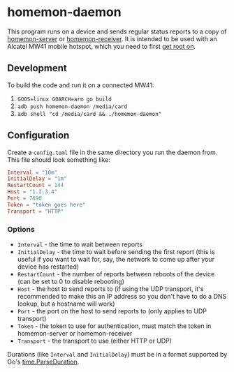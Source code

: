 # homemon-daemon
This program runs on a device and sends regular status reports to a copy of [homemon-server](https://github.com/thatoddmailbox/homemon-server) or [homemon-receiver](https://github.com/thatoddmailbox/homemon-receiver). It is intended to be used with an Alcatel MW41 mobile hotspot, which you need to first [get root on](https://alex.studer.dev/2021/01/04/mw41-1).

## Development
To build the code and run it on a connected MW41:

1. `GOOS=linux GOARCH=arm go build`
2. `adb push homemon-daemon /media/card`
3. `adb shell "cd /media/card && ./homemon-daemon"`

## Configuration
Create a `config.toml` file in the same directory you run the daemon from. This file should look something like:
```toml
Interval = "10m"
InitialDelay = "1m"
RestartCount = 144
Host = "1.2.3.4"
Port = 7890
Token = "token goes here"
Transport = "HTTP"
```

### Options
* `Interval` - the time to wait between reports
* `InitialDelay` - the time to wait before sending the first report (this is useful if you want to wait for, say, the network to come up after your device has restarted)
* `RestartCount` - the number of reports between reboots of the device (can be set to 0 to disable rebooting)
* `Host` - the host to send reports to (if using the UDP transport, it's recommended to make this an IP address so you don't have to do a DNS lookup, but a hostname will work)
* `Port` - the port on the host to send reports to (only applies to UDP transport)
* `Token` - the token to use for authentication, must match the token in homemon-server or homemon-receiver
* `Transport` - the transport to use (either HTTP or UDP)

Durations (like `Interval` and `InitialDelay`) must be in a format supported by Go's [time.ParseDuration](https://golang.org/pkg/time/#ParseDuration).